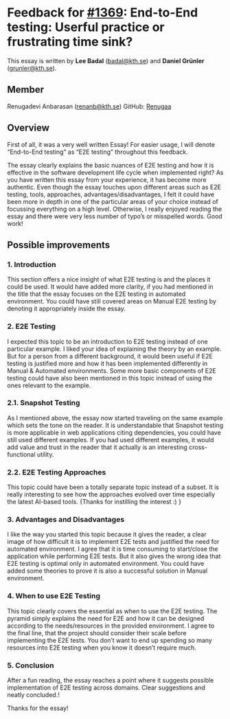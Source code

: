 
# Feedback for [#1369](https://github.com/KTH/devops-course/pull/1369): End-to-End testing: Userful practice or frustrating time sink?
This essay is written by **Lee Badal** (badal@kth.se) and **Daniel Grünler** (grunler@kth.se).


## Member
Renugadevi Anbarasan (renanb@kth.se) GitHub: [Renugaa](https://github.com/Renugaa/)


## Overview
First of all, it was a very well written Essay! For easier usage, I will denote “End-to-End testing” as “E2E testing” throughout this feedback.

The essay clearly explains the basic nuances of E2E testing and how it is effective in the software development life cycle when implemented right? As you have written this essay from your experience, it has become more authentic. Even though the essay touches upon different areas such as E2E testing, tools, approaches, advantages/disadvantages, I felt it could have been more in depth in one of the particular areas of your choice instead of focussing everything on a high level. Otherwise, I really enjoyed reading the essay and there were very less number of typo’s or misspelled words. Good work! 


## Possible improvements

### 1. Introduction

This section offers a nice insight of what E2E testing is and the places it could be used. It would have added more clarity, if you had mentioned in the title that the essay focuses on the E2E testing in automated environment. You could have still covered areas on Manual E2E testing by denoting it appropriately inside the essay.


### 2. E2E Testing 

I expected this topic to be an introduction to E2E testing instead of one particular example. I liked your idea of explaining the theory by an example. But for a person from a different background, it would been useful if E2E testing is justified more and how it has been implemented differently in Manual & Automated environments. Some more basic components of E2E testing could have also been mentioned in this topic instead of using the ones relevant to the example.


### 2.1.	Snapshot Testing

As I mentioned above, the essay now started traveling on the same example which sets the tone on the reader.  It is understandable that Snapshot testing is more applicable in web applications citing dependencies, you could have still used different examples. If you had used different examples, it would add value and trust in the reader that it actually is an interesting cross-functional utility. 


### 2.2. E2E Testing Approaches

This topic could have been a totally separate topic instead of a subset. It is really interesting to see how the approaches evolved over time especially the latest AI-based tools. {Thanks for instilling the interest :) }


### 3. Advantages and Disadvantages

I like the way you started this topic because it gives the reader, a clear image of how difficult it is to implement E2E tests and justified the need for automated environment. I agree that it is time consuming to start/close the application while performing E2E tests. But it also gives the wrong idea that E2E testing is optimal only in automated environment. You could have added some theories to prove it is also a successful solution in Manual environment. 


### 4. When to use E2E Testing

This topic clearly covers the essential as when to use the E2E testing. The pyramid simply explains the need for E2E and how it can be designed according to the needs/resources in the provided environment. I agree to the final line, that the project should consider their scale before implementing the E2E tests. You don’t want to end up spending so many resources into E2E testing when you know it doesn’t require much. 


### 5. Conclusion

After a fun reading, the essay reaches a point where it suggests possible implementation of E2E testing across domains. Clear suggestions and neatly concluded.!  

Thanks for the essay!
